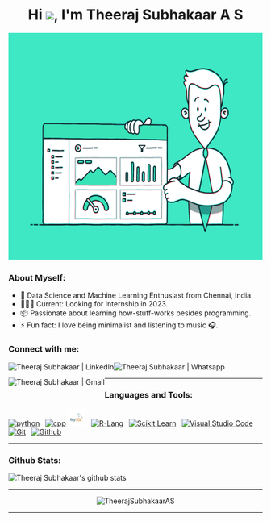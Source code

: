 <h1 align="center">Hi <img src="https://media.giphy.com/media/hvRJCLFzcasrR4ia7z/giphy.gif" width="32">, I'm Theeraj Subhakaar A S</h1>

<p align="center">
  <img src="https://github.com/TheerajSubhakaarAS/TheerajSubhakaarAS/blob/main/Assets/1_cXdJh394X6YIzRCvXsaJzg.gif" alt="Astro GIF" width="1280" height="450"/><br>
</p>

### **About Myself:**
 - 🚀 Data Science and Machine Learning Enthusiast from Chennai, India.
 - 🙍🏽‍♂️ Current: Looking for Internship in 2023.
 - 📦 Passionate about learning how-stuff-works besides programming.
 - ⚡ Fun fact: I love being minimalist and listening to music 🎧.

### **Connect with me:**
[<img align="left" alt="Theeraj Subhakaar | LinkedIn" height="30px" src="https://img.icons8.com/doodle/2x/linkedin--v2.png" />][linkedin]
[<img align="left" alt="Theeraj Subhakaar | Whatsapp" height="30px" src="https://img.icons8.com/doodle/2x/whatsapp.png" />][whatsapp]
[<img align="left" alt="Theeraj Subhakaar | Gmail" height="30px" src="https://img.icons8.com/doodle/2x/gmail.png" />][gmail]
<br />

---

### Languages and Tools:

[<img alt="python" width="35px" src="https://img.icons8.com/color/240/000000/python.png">](https://www.python.org/)&ensp;
[<img alt="cpp" width="32px" src="https://isocpp.org/assets/images/cpp_logo.png">](https://isocpp.org/)
[<img alt="MySQL" width="35px" src="https://raw.githubusercontent.com/github/explore/80688e429a7d4ef2fca1e82350fe8e3517d3494d/topics/mysql/mysql.png">](https://dev.mysql.com/)&ensp;
[<img alt="R-Lang" width="35px" src="https://www.r-project.org/Rlogo.png">](https://www.r-project.org/)&ensp;
[<img alt="Scikit Learn" width="42px" src="https://upload.wikimedia.org/wikipedia/commons/0/05/Scikit_learn_logo_small.svg">](https://scikit-learn.org/stable/)&ensp;
[<img alt="Visual Studio Code" width="32px" src="https://img.icons8.com/fluent/240/000000/visual-studio-code-2019.png" />](https://code.visualstudio.com/)&ensp;
[<img alt="Git" width="35px" src="https://img.icons8.com/color/240/000000/git.png">](https://git-scm.com/)&ensp;
[<img alt="Github" width="35px" src="https://img.icons8.com/ios-glyphs/240/000000/github.png">](https://github.com/)&ensp;

---

### Github Stats:
![Theeraj Subhakaar's github stats](https://github-readme-stats.vercel.app/api?username=TheerajSubhakaarAS&show_icons=true&hide_border=true&theme=tokyonight)

---

<p align="center"> <img src="https://komarev.com/ghpvc/?username=TheerajSubhakaarAS" alt="TheerajSubhakaarAS" /> </p>

---

[linkedin]: https://www.linkedin.com/in/theeraj-subhakaar-60362b240/
[gmail]: mailto:theerajsubhakaar1975@gmail.com
[whatsapp]: https://wa.me/919080320789
